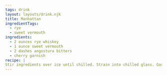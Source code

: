 ```yaml
---
tags: drink
layout: layouts/drink.njk
title: Manhattan
ingredientTags:
  - rye
  - sweet vermouth
ingredients:
  - 2 ounces rye whiskey
  - 1 ounce sweet vermouth
  - 2 dashes angostura bitters
  - cherry garnish
recipe: |
Stir ingredients over ice until chilled. Strain into chilled glass. Garnish with a cherry.
---
```

